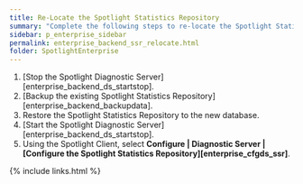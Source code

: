 ```yaml
---
title: Re-Locate the Spotlight Statistics Repository
summary: "Complete the following steps to re-locate the Spotlight Statistics Repository database without losing any existing data."
sidebar: p_enterprise_sidebar
permalink: enterprise_backend_ssr_relocate.html
folder: SpotlightEnterprise
---
```


1. [Stop the Spotlight Diagnostic Server][enterprise_backend_ds_startstop].
2. [Backup the existing Spotlight Statistics Repository][enterprise_backend_backupdata].
3. Restore the Spotlight Statistics Repository to the new database.
4. [Start the Spotlight Diagnostic Server][enterprise_backend_ds_startstop].
5. Using the Spotlight Client, select **Configure \| Diagnostic Server \| [Configure the Spotlight Statistics Repository][enterprise_cfgds_ssr]**.





{% include links.html %}
